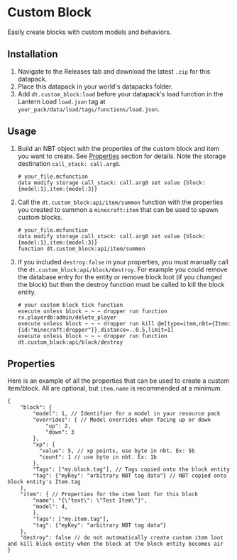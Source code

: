 # Custom Block

Easily create blocks with custom models and behaviors.

## Installation

1. Navigate to the Releases tab and download the latest `.zip` for this datapack.
2. Place this datapack in your world's datapacks folder.
3. Add `dt.custom_block:load` before your datapack's load function in the Lantern Load `load.json` tag at `your_pack/data/load/tags/functions/load.json`.

## Usage

1. Build an NBT object with the properties of the custom block and item you want to create. See [Properties](#Properties) section for details. Note the storage destination `call_stack: call.arg0`.

    ```mcfunction
    # your_file.mcfunction
    data modify storage call_stack: call.arg0 set value {block:{model:1},item:{model:3}}
    ```

2. Call the `dt.custom_block:api/item/summon` function with the properties you created to summon a `minecraft:item` that can be used to spawn custom blocks.

    ```mcfunction
    # your_file.mcfunction
    data modify storage call_stack: call.arg0 set value {block:{model:1},item:{model:3}}
    function dt.custom_block:api/item/summon
    ```

3. If you included `destroy:false` in your properties, you must manually call the `dt.custom_block:api/block/destroy`. For example you could remove the database entry for the entity or remove block loot (if you changed the block) but then the destroy function must be called to kill the block entity.

    ```mcfunction
    # your custom block tick function
    execute unless block ~ ~ ~ dropper run function rx.playerdb:admin/delete_player
    execute unless block ~ ~ ~ dropper run kill @e[type=item,nbt={Item:{id:"minecraft:dropper"}},distance=..0.5,limit=1]
    execute unless block ~ ~ ~ dropper run function dt.custom_block:api/block/destroy
    ```

## Properties

Here is an example of all the properties that can be used to create a custom item/block. All are optional, but `item.name` is recommended at a minimum.

```jsonc
{
    "block": {
        "model": 1, // Identifier for a model in your resource pack
        "overrides": { // Model overrides when facing up or down
            "up": 2,
            "down": 3
        },
        "xp": {
          "value": 5, // xp points, use byte in nbt. Ex: 5b
          "count": 1 // use byte in nbt. Ex: 1b
        },
        "Tags": ["my.block.tag"], // Tags copied onto the block entity
        "tag": {"myKey": "arbitrary NBT tag data"} // NBT copied onto block entity's Item.tag
    },
    "item": { // Properties for the item loot for this block
        "name": "{\"text\": \"Test Item\"}",
        "model": 4,
        },
        "Tags": ["my.item.tag"],
        "tag": {"myKey": "arbitrary NBT tag data"}
    },
    "destroy": false // do not automatically create custom item loot and kill block entity when the block at the block entity becomes air
}
```
